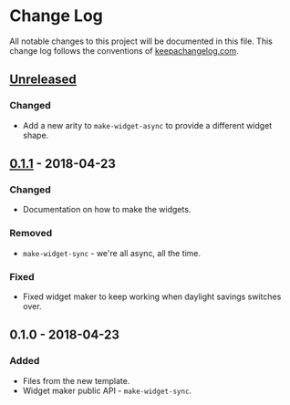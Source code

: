 # Change Log
All notable changes to this project will be documented in this file. This change log follows the conventions of [keepachangelog.com](http://keepachangelog.com/).

## [Unreleased]
### Changed
- Add a new arity to `make-widget-async` to provide a different widget shape.

## [0.1.1] - 2018-04-23
### Changed
- Documentation on how to make the widgets.

### Removed
- `make-widget-sync` - we're all async, all the time.

### Fixed
- Fixed widget maker to keep working when daylight savings switches over.

## 0.1.0 - 2018-04-23
### Added
- Files from the new template.
- Widget maker public API - `make-widget-sync`.

[Unreleased]: https://github.com/your-name/bank/compare/0.1.1...HEAD
[0.1.1]: https://github.com/your-name/bank/compare/0.1.0...0.1.1
